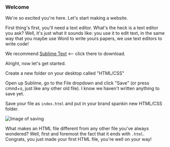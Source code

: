### Welcome

We're so excited you're here. Let's start making a website. 

First thing's first, you'll need a text editor. What's the heck is a text editor you ask? Well, it's just what it sounds like: you use it to edit text, in the same way that you maybe use Word to write yours papers, we use text editors to write code!

We recommend [Sublime Text](http://www.sublimetext.com/2) <-- click there to download. 

Alright, now let's get started. 

Create a new folder on your desktop called "HTML/CSS"

Open up Sublime, go to the File dropdown and click "Save" (or press cmnd+s, just like any other old file). I know we haven't written anything to save yet. 

Save your file as `index.html` and put in your brand spankin new HTML/CSS folder.

![Image of saving]("path")

What makes an HTML file different from any other file you've always wondered? Well, first and foremost the fact that it ends with `.html`. Congrats, you just made your first HTML file, you're well on your way!

